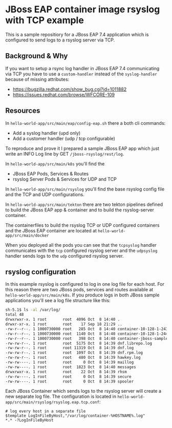 # JBoss EAP container image rsyslog with TCP example 

This is a sample repositiory for a JBoss EAP 7.4 application which is configured to send logs to a rsyslog server via TCP. 

## Background & Why

If you want to setup a rsync log handler in JBoss EAP 7.4 communicating via TCP you have to use a `custom-handler` instead of the `syslog-handler` because of missing attributes:
* https://bugzilla.redhat.com/show_bug.cgi?id=1011882
* https://issues.redhat.com/browse/WFCORE-109


## Resources

In `hello-world-app/src/main/eap/config-eap.sh` there a both cli commands:
* Add a syslog handler (upd only)
* Add a customer handler (udp / tcp configurable)

To reproduce and prove it I prepared a sample JBoss EAP app which just write an INFO Log line by GET `/jboss-rsyslog/rest/log`. 

In `hello-world-app/src/main/k8s` you'll find the
* JBoss EAP Pods, Services & Routes
* rsyslog Server Pods & Services for UDP and TCP

In `hello-world-app/src/main/rsyslog` you'll find the base rsyslog config file and the TCP and UDP configurations. 

In `hello-world-app/src/main/tekton` there are two tekton pipelines defined to build the JBoss EAP app & container and to build the rsyslog-server container. 

The containerfiles to build the rsyslog TCP or UDP configured containers and the JBoss EAP container are located at `hello-world-app/src/main/docker`

When you deployed all the pods you can see that the `tcpsyslog` handler communicates with the `tcp` configured rsyslog server and the `udpsyslog` handler sends logs to the `udp` configured rsyslog server.

## rsyslog configuration

In this example rsyslog is configured to log in one log file for each host. For this reason there are two JBoss pods, services and routes available at `hello-world-app/src/main/k8s`.
If you produce logs in both JBoss sample applications you'll see a log file structure like this: 

```bash
sh-5.1$ ls -al /var/log/
total 48
drwxrwxr-x. 1 root       root  4096 Oct  8 14:40 .
drwxr-xr-x. 1 root       root    17 Sep 18 21:29 ..
-rw-r--r--. 1 1000730000 root   285 Oct  8 14:40 container-10-128-1-243.jboss-rsyslog-0.jboss-eap-test.svc.cluster.local.log
-rw-r--r--. 1 1000730000 root  1140 Oct  8 14:40 container-10-128-1-244.jboss-rsyslog-1.jboss-eap-test.svc.cluster.local.log
-rw-r--r--. 1 1000730000 root   398 Oct  8 14:40 container-jboss-sample-application.log
-rw-rw-r--. 1 root       root  5175 Oct  8 14:39 dnf.librepo.log
-rw-rw-r--. 1 root       root 11319 Oct  8 14:39 dnf.log
-rw-rw-r--. 1 root       root  1097 Oct  8 14:39 dnf.rpm.log
-rw-rw-r--. 1 root       root   480 Oct  8 14:39 hawkey.log
-rw-rw----. 1 root       root     0 Oct  8 14:39 maillog
-rw-rw----. 1 root       root  1823 Oct  8 14:40 messages
drwxrwxr-x. 1 root       root    22 Oct  8 14:39 rhsm
-rw-rw----. 1 root       root     0 Oct  8 14:39 secure
-rw-rw----. 1 root       root     0 Oct  8 14:39 spooler
```

Each JBoss Container which sends logs to the rsyslog server will create a new separate log file. 
The configuration is located in `hello-world-app/src/main/rsyslog/rsyslog.eap.tcp.conf`:

```squidconf
# log every host in a separate file
$template LogInFileByHost,"/var/log/container-%HOSTNAME%.log"
*.* -?LogInFileByHost
```